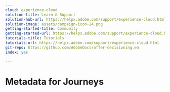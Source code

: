 ```yaml
---
cloud: experience-cloud
solution-title: Learn & Support
solution-hub-url: https://helpx.adobe.com/support/experience-cloud.html
solution-image: assets/campaign-icon-24.png
getting-started-title: Community
getting-started-url: https://helpx.adobe.com/support/experience-cloud.html
tutorials-title: Tutorials
tutorials-url: https://helpx.adobe.com/support/experience-cloud.html
git-repo: https://github.com/AdobeDocs/offer-decisioning.en
index: yes

---
```


# Metadata for Journeys
